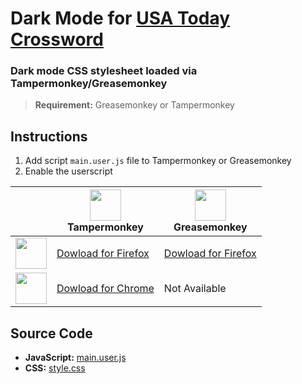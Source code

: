# Dark Mode for [USA Today Crossword](https://puzzles.usatoday.com/)

### Dark mode CSS stylesheet loaded via Tampermonkey/Greasemonkey
> **Requirement:** Greasemonkey or Tampermonkey

## Instructions

1. Add script `main.user.js` file to Tampermonkey or Greasemonkey
2. Enable the userscript

||<img src="https://addons.mozilla.org/user-media/addon_icons/683/683490-64.png?modified=1625638973" width="50px"><br>Tampermonkey|<img src="https://addons.mozilla.org/user-media/addon_icons/0/748-64.png?modified=1531822767" width="50px"><br>Greasemonkey|
|---|---|---|
|<img src="https://upload.wikimedia.org/wikipedia/commons/a/a0/Firefox_logo%2C_2019.svg" width="50px">|[Dowload for Firefox](https://addons.mozilla.org/en-US/firefox/addon/tampermonkey/)|[Dowload for Firefox](https://addons.mozilla.org/en-US/firefox/addon/greasemonkey/)|
|<img src="https://upload.wikimedia.org/wikipedia/commons/e/e1/Google_Chrome_icon_%28February_2022%29.svg" width="50px">|[Dowload for Chrome](https://chromewebstore.google.com/detail/tampermonkey/dhdgffkkebhmkfjojejmpbldmpobfkfo?pli=1)|Not Available|

## Source Code

* **JavaScript:** [main.user.js](usa_dark_cross/main.user.js)
* **CSS:** [style.css](usa_dark_cross/style.css)
